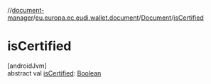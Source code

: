 //[document-manager](../../../index.md)/[eu.europa.ec.eudi.wallet.document](../index.md)/[Document](index.md)/[isCertified](is-certified.md)

# isCertified

[androidJvm]\
abstract val [isCertified](is-certified.md): [Boolean](https://kotlinlang.org/api/latest/jvm/stdlib/kotlin/-boolean/index.html)
